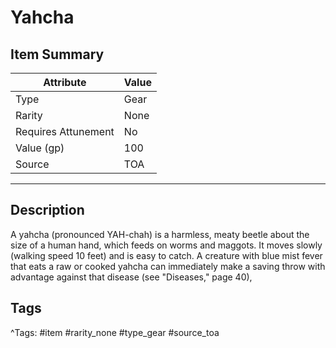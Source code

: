 # Yahcha

## Item Summary

| Attribute            | Value                        |
|----------------------|------------------------------|
| Type                 | Gear |
| Rarity               | None             |
| Requires Attunement  | No                |
| Value (gp)           | 100    |
| Source               | TOA |

---

## Description

A yahcha (pronounced YAH-chah) is a harmless, meaty beetle about the size of a human hand, which feeds on worms and maggots. It moves slowly (walking speed 10 feet) and is easy to catch. A creature with blue mist fever that eats a raw or cooked yahcha can immediately make a saving throw with advantage against that disease (see "Diseases," page 40),

## Tags

^Tags: #item #rarity_none #type_gear #source_toa